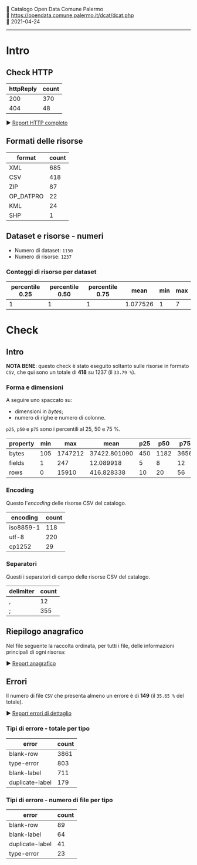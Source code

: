 🏢 Catalogo Open Data Comune Palermo<br>
🔗 https://opendata.comune.palermo.it/dcat/dcat.php<br>
📅 2021-04-24

---

# Intro

## Check HTTP

| httpReply | count |
| --- | --- |
| 200 | 370 |
| 404 | 48 |

▶ [Report HTTP completo](./HTTPreport.csv)


## Formati delle risorse

| format | count |
| --- | --- |
| XML | 685 |
| CSV | 418 |
| ZIP | 87 |
| OP_DATPRO | 22 |
| KML | 24 |
| SHP | 1 |

## Dataset e risorse - numeri

- Numero di dataset: `1150`
- Numero di risorse: `1237`

### Conteggi di risorse per dataset

| percentile 0.25 | percentile 0.50 | percentile 0.75 | mean | min | max |
| --- | --- | --- | --- | --- | --- |
| 1 | 1 | 1 | 1.077526 | 1 | 7 |

# Check

## Intro

**NOTA BENE**: questo check è stato eseguito soltanto sulle risorse in formato `CSV`,
che qui sono un totale di **418** su 1237 (il `33.79 %`).

### Forma e dimensioni

A seguire uno spaccato su:

- dimensioni in *bytes*;
- numero di righe e numero di colonne.

`p25`, `p50` e `p75` sono i percentili al 25, 50 e 75 %.

| property | min | max | mean | p25 | p50 | p75 |
| --- | --- | --- | --- | --- | --- | --- |
| bytes | 105 | 1747212 | 37422.801090 | 450 | 1182 | 3656 |
| fields | 1 | 247 | 12.089918 | 5 | 8 | 12 |
| rows | 0 | 15910 | 416.828338 | 10 | 20 | 56 |

### Encoding

Questo l'*encoding* delle risorse CSV del catalogo.

| encoding | count |
| --- | --- |
| iso8859-1 | 118 |
| utf-8 | 220 |
| cp1252 | 29 |

### Separatori

Questi i separatori di campo delle risorse CSV del catalogo.

| delimiter | count |
| --- | --- |
| , | 12 |
| ; | 355 |

## Riepilogo anagrafico

Nel file seguente la raccolta ordinata, per tutti i file, delle informazioni principali di ogni risorsa:

▶ [Report anagrafico](./anagrafica.csv)


## Errori

Il numero di file `CSV` che presenta almeno un errore è di **149** (il `35.65 %` del totale).

▶ [Report errori di dettaglio](./errorsReport.csv)

### Tipi di errore - totale per tipo

| error | count |
| --- | --- |
| blank-row | 3861 |
| type-error | 803 |
| blank-label | 711 |
| duplicate-label | 179 |

### Tipi di errore - numero di file per tipo

| error | count |
| --- | --- |
| blank-row | 89 |
| blank-label | 64 |
| duplicate-label | 41 |
| type-error | 23 |
